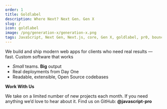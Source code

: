 ```yaml
---
order: 1
title: Goldlabel
description: Where Next? Next Gen. Gen X
slug: /
icon: goldlabel
image: /png/generation-x/generation-x.png
tags: JavaScript, Next Gen, Next.js, core, Gen X, goldlabel, pr0, bouncer, AI Prompt Engineering, ChatGPT, OpenAI, Singularity, Frontend, Vanilla JS, TypeScript, React, Angular, Vue, Material UI, MUI, Flash, Server Side JavaScript, Node, Gatsby, NextJS, Headless CMS
---
```


We build and ship modern web apps for clients who need real results — fast. Custom software that works

- _Small_ teams. **Big** output
- Real deployments from Day One
- Readable, extensible, Open Source codebases

**Work With Us**

We take on a limited number of new projects each month. If you need anything we’d love to hear about it. Find us on GitHub: **@javascript-pro**

